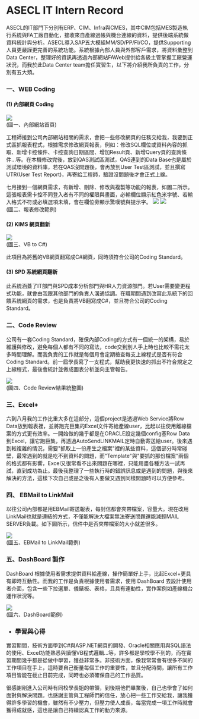 # ASECL IT Intern Record

ASECL的IT部門下分別有ERP、CIM、Infra與CMES，其中CIM包括MES製造執行系統與FA工廠自動化，接收來自產線過帳與機台連線的資料，提供後端系統做資料統計與分析。ASECL導入SAP五大模組MM/SD/PP/FI/CO，提供Supporting人員更嚴謹更完善的系統功能。系統根據內部人員與外部客戶需求，將資料彙整到Data Center，整理好的資訊再透過內部網站FAWeb提供給各級主管掌握工廠營運狀況，而我於此Data Center team擔任實習生，以下將介紹我所負責的工作，分別有五大類。

### 一、WEB Coding
#### (1) 內部網頁 Coding
![](https://i.imgur.com/ageYvGA.png)  
(圖一、內部網站首頁)

工程師接到公司內部網站相關的需求，會把一些修改網頁的任務交給我，我要到正式區抓報表程式，根據需求修改網頁報表，例如：修改SQL欄位或資料內容的抓取、新增卡控條件、卡控查詢日期區間、增加Result頁、新增Query頁的查詢條件…等。在本機修改完後，放到QAS測試區測試，QAS連到的Data Base也是屬於測試環境的資料庫，若在QAS沒問題後，會再放到User Test區測試，並且撰寫UTR(User Test Report)，再寄給工程師，驗證沒問題後才會正式上線。

七月接到一個網頁需求，有新增、刪除、修改與複製等功能的報表，如圖二所示。這張報表需卡控不同登入者有不同的權限與畫面，必輸欄位顯示紅色米字號、若輸入格式不符或必填選項未填，會在欄位旁顯示驚嘆號與提示字。
![](https://i.imgur.com/FlHWLr3.png)
![](https://i.imgur.com/M3DcQbv.png)  
(圖二、報表修改範例)

#### (2) KIMS 網頁翻新
![](https://i.imgur.com/M5FYLDD.png)  
(圖三、VB to C#)

此項目為將舊的VB網頁翻寫成C#網頁，同時須符合公司的Coding Standard。

#### (3) SPD 系統網頁翻新
此系統涵蓋了IT部門與SPD成本分析部門與HR人力資源部門。若User需要變更程式功能，就會由我跟其他部門的負責人溝通協調。在職期間遇到改寫此系統下的回饋系統網頁的需求，也是負責將VB翻寫成C#，並且符合公司的Coding Standard。

### 二、Code Review
公司有一套Coding Standard，確保內部Coding的方式有一個統一的架構，易於維護與修改，避免每個人都有不同的寫法，code交到別人手上時也比較不需花太多時間理解。而我負責的工作就是每個月會定期檢查每支上線程式是否有符合Coding Standard。前一屆學長寫了一支程式，幫助我更快速的抓出不符合規定之上線程式，最後會統計並做成圖表分析並向主管報告。

![](https://i.imgur.com/qk3jBXu.png)  
(圖四、Code Review結果統整圖)

### 三、Excel+
六到八月我的工作比重大多在這部分，這個project是透過Web Service將Row Data放到報表裡，並將跑完巨集的Excel文件寄給產線user，比起以往使用離線檔案的方式更有效率。一開始做的幾乎都是在ORACLE設定幾個config塞Row Data到Excel，讓它跑巨集，再透過AutoSendLINKMAIL定時自動寄送給user。後來遇到較複雜的情況，需要"抓取上一份產生之檔案"裡的某些資料，這個部分時常碰壁，最常遇到的就是吃不到資料的問題，而"Template"與"要抓的那份檔案"兩個的格式都有影響，Excel又很常看不出來問題在哪裡，只能用盡各種方法一試再試，直到成功為止。最後我整理了一些執行時的錯誤訊息或是遇到的問題，與後來解決的方法，這樣下次自己或是之後有人要做又遇到同樣問題時可以方便參考。
                            
### 四、 EBMail to LinkMail
以往公司內部都是用EBMail寄送報表，每封信都會夾帶檔案，容量大。現在改用LinkMail也就是連結的方式，不僅能解決大檔案無法寄送問題還能減輕MAIL SERVER負載。如下圖所示，信件中是否夾帶檔案的大小就差很多。

![](https://i.imgur.com/rzTsXNC.png)  
(圖五、EBMail to LinkMail範例)

### 五、DashBoard 製作
DashBoard 根據使用者需求提供資料給產線，操作簡單好上手，比起Excel+更具有即時互動性。而我的工作是負責根據使用者需求，使用 DashBoard 去設計使用者介面，包含一些下拉選單、儀錶板、表格，且具有連動性，實作案例如產線機台運作狀況等。

![](https://i.imgur.com/FnuGgko.png)  
(圖六、DashBoard範例)

- ### 學習與心得
實習期間，技術方面學到C#與ASP.NET網頁的開發、Oracle相關應用與SQL語法的使用、Excel功能熟悉與讀懂VB程式邏輯...等，許多都是學校學不到的，而在實習期間幾乎都是從做中學習，獲益非常多。非技術方面，像我常常會有很多不同的工作項目在手上，這時要自己衡量每個工作的重要性，並且分配時間，讓所有工作項目皆能在截止日前完成，同時也必須確保自己的工作品質。

很感謝剛進入公司時有同校學長姐的帶領，到後期他們畢業後，自己也學會了如何面對與解決問題。也感謝主管與工程師們的信任，放心把一些工作交給我，讓我獲得許多學習的機會，雖然有不少壓力，但壓力使人成長，每當完成一項工作時就會獲得成就感，這也是讓自己持續認真工作的動力來源。

